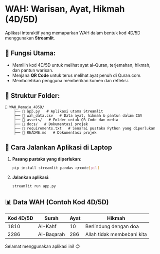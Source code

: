 # WAH: Warisan, Ayat, Hikmah (4D/5D)
Aplikasi interaktif yang memaparkan WAH dalam bentuk kod 4D/5D menggunakan **Streamlit**.

## 📌 Fungsi Utama:
- Memilih kod 4D/5D untuk melihat ayat al-Quran, terjemahan, hikmah, dan pantun warisan.
- Menjana **QR Code** untuk terus melihat ayat penuh di Quran.com.
- Membolehkan pengguna memberikan komen dan refleksi.

## 📂 Struktur Folder:
```
📁 WAH_Remaja_4D5D/
    ├── 📄 app.py   # Aplikasi utama Streamlit
    ├── 📄 wah_data.csv   # Data ayat, hikmah & pantun dalam CSV
    ├── 📁 assets/   # Folder untuk QR Code dan media
    ├── 📁 docs/   # Dokumentasi projek
    ├── 📄 requirements.txt   # Senarai pustaka Python yang diperlukan
    ├── 📄 README.md   # Dokumentasi projek
```

## 🚀 **Cara Jalankan Aplikasi di Laptop**
1. **Pasang pustaka yang diperlukan:**  
   ```bash
   pip install streamlit pandas qrcode[pil]
   ```
2. **Jalankan aplikasi:**  
   ```bash
   streamlit run app.py
   ```

## 📊 **Data WAH** (Contoh Kod 4D/5D)
| Kod 4D/5D | Surah | Ayat | Hikmah |
|-----------|--------|------|--------------------|
| 1810      | Al-Kahf | 10   | Berlindung dengan doa |
| 2286      | Al-Baqarah | 286 | Allah tidak membebani kita |

Selamat menggunakan aplikasi ini! 😊
